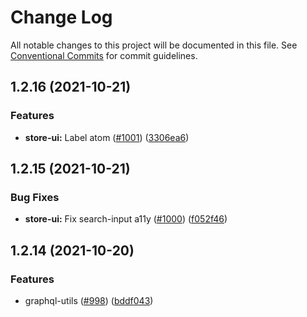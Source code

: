 # Change Log

All notable changes to this project will be documented in this file.
See [Conventional Commits](https://conventionalcommits.org) for commit guidelines.

## 1.2.16 (2021-10-21)


### Features

* **store-ui:** Label atom ([#1001](https://github.com/vtex/faststore/issues/1001)) ([3306ea6](https://github.com/vtex/faststore/commit/3306ea6b9b48996574eac4b8c1b737dff94a438e))





## 1.2.15 (2021-10-21)


### Bug Fixes

* **store-ui:** Fix search-input a11y ([#1000](https://github.com/vtex/faststore/issues/1000)) ([f052f46](https://github.com/vtex/faststore/commit/f052f465e21aa4e2ca047327eeb0610b9b979f10))





## 1.2.14 (2021-10-20)


### Features

* graphql-utils ([#998](https://github.com/vtex/faststore/issues/998)) ([bddf043](https://github.com/vtex/faststore/commit/bddf04308826369f86322851b554cc58ab5b2161))
